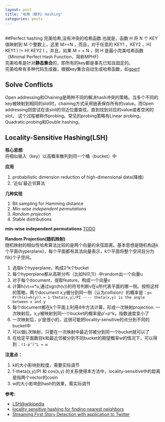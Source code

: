 ```yaml
---
layout: post
title: "哈希（散列）Hashing"
categories: posts 
---
```


##

##Perfect hashing
完美哈希,没有冲突的哈希函数.也就是，函数 H 将 N 个 KEY 值映射到 M 个整数上，这里 M>=N ，而且，对于任意的 KEY1 ，KEY2 ，H( KEY1 ) != H( KEY2 ) ，并且，如果 M = = N ，则 H 是最小完美哈希函数（Minimal Perfect Hash Function，简称MPHF)  
完美哈希是针对**静态集合**的，即所有的key都是事先已知且固定的。  
完美哈希有多种代码生成器，根据key集合自动生成哈希函数，如[gperf](http://www.gnu.org/software/gperf/)

## Solve Conflicts
Open  addressing和Chaining是两种不同的解决hash冲突的策略。当多个不同的key被映射到相同的slot时，chaining方式采用链表保存所有的value。而Open addressing则尝试在该slot的邻近位置查找，直到找到对应的value或者空闲的slot， 这个过程被称作probing。常见的probing策略有Linear probing，Quadratic probing和Double hashing。

## Locality-Sensitive Hashing(LSH)
    
**核心思想**:   
将相似输入（key）以高概率散列到同一个桶（bucket）中

**应用**  

1. probabilistic dimension reduction of high-dimensional data(降维)
2. ‘近似’最近邻算法 
	
**几种实现**    

1. Bit sampling for Hamming distance
2. *Min-wise independent permutations*
3. *Random projection*
4. Stable distributions

**min-wise independent permutations**
[TODO](http://en.wikipedia.org/wiki/MinHash)
		
**Random Projection(随机映射)**  
随机映射的相似性哈希算法比较的是两个向量的余弦距离。基本思想是随机构造k个平面(hyperplane)，每个平面都有其法向量表示，k个平面将整个空间且分为f(k)个子空间。
		
1. 选取k个hyperplane，构成2^k个bucket
2. 每个hyperplane都从高斯分布（比如N(0,1)）中random出一个向量u
3. 对于每个document，提取feature，构成一个向量v
4. 计算h(v)=v*u,通过sgn(h(v))的符号判断v在u所代表平面的哪一侧。按照这样的策略，两个document x,y被分到同一侧（认为collision）的概率是：`p= Pr(h(x)=h(y)) = 1-theta(x,y)/PI ---- theta(x,y) is the angle between x and y`
5. 每个document都在k个平面上利用4中方法计算，形成一次映射projection. 一次映射后，x,y被映射到同一个bucket的概率是p’=p^k，指数速度变小了
6. 一次映射后，p’是很小的，这很可能把locality-sensitive的点分到不同的bucket中
7. 可以做L次映射，只要在一次映射中最近邻被分到同一个bucket就可以了
8. 在给定平面数目k和最近邻被分到不同bucket的期望概率w的情况下，可以得到：`(1-p’)^L = w`
	    
**注意点：**  

1. k的大小影响到粒度，需要实际调节
2. 1-theta(x,y)/PI 和 cos(x,y) 的关系使得本方法中，locality-sensitive中的距离是指两个vector的cosin
3. w的大小影响到hash的效果，需实际调节

**参考:**

* [LSH@wikipedia](http://en.wikipedia.org/wiki/Locality-sensitive_hashing)
* [locality sensitive hashing for finding nearest neighbors](https://scholar.google.com)
* [Streaming First Story Detection with application to Twitter](https://scholar.google.com)

